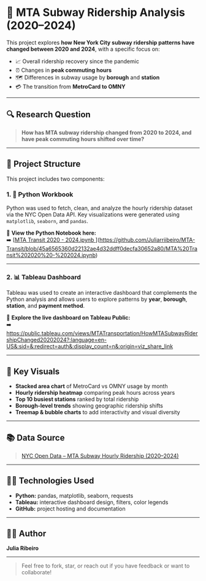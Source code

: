 # 🗽 MTA Subway Ridership Analysis (2020–2024)

This project explores **how New York City subway ridership patterns have changed between 2020 and 2024**, with a specific focus on:

- 📈 Overall ridership recovery since the pandemic
- ⏰ Changes in **peak commuting hours**
- 🗺️ Differences in subway usage by **borough** and **station**
- 💳 The transition from **MetroCard to OMNY**

---

## 🔍 Research Question

> **How has MTA subway ridership changed from 2020 to 2024, and have peak commuting hours shifted over time?**

---

## 📂 Project Structure

This project includes two components:

### 1. 🐍 Python Workbook
Python was used to fetch, clean, and analyze the hourly ridership dataset via the NYC Open Data API. Key visualizations were generated using `matplotlib`, `seaborn`, and `pandas`.

📎 **View the Python Notebook here:**  
➡️ [[MTA Transit 2020 - 2024.ipynb ](https://github.com/Juliarriibeiro/MTA-Transit/blob/45a6565360d22132ae4d32ddff0decfa30652a80/MTA%20Transit%202020%20-%202024.ipynb)](https://github.com/Juliarriibeiro/MTA-Transit/blob/45a6565360d22132ae4d32ddff0decfa30652a80/MTA%20Transit%202020%20-%202024.ipynb)


---

### 2. 📊 Tableau Dashboard
Tableau was used to create an interactive dashboard that complements the Python analysis and allows users to explore patterns by **year**, **borough**, **station**, and **payment method**.

📎 **Explore the live dashboard on Tableau Public:**  
➡️ https://public.tableau.com/views/MTATransportation/HowMTASubwayRidershipChanged20202024?:language=en-US&:sid=&:redirect=auth&:display_count=n&:origin=viz_share_link

---

## 📌 Key Visuals

- **Stacked area chart** of MetroCard vs OMNY usage by month
- **Hourly ridership heatmap** comparing peak hours across years
- **Top 10 busiest stations** ranked by total ridership
- **Borough-level trends** showing geographic ridership shifts
- **Treemap & bubble charts** to add interactivity and visual diversity

---

## 📚 Data Source

> [NYC Open Data – MTA Subway Hourly Ridership (2020–2024)](https://data.ny.gov/Transportation/MTA-Subway-Hourly-Ridership-Beginning-2020/wujg-7c2s)

---

## 🧑‍💻 Technologies Used

- **Python:** pandas, matplotlib, seaborn, requests
- **Tableau:** interactive dashboard design, filters, color legends
- **GitHub:** project hosting and documentation

---

## 👩🏻 Author

**Julia Ribeiro**  

---

> Feel free to fork, star, or reach out if you have feedback or want to collaborate!
